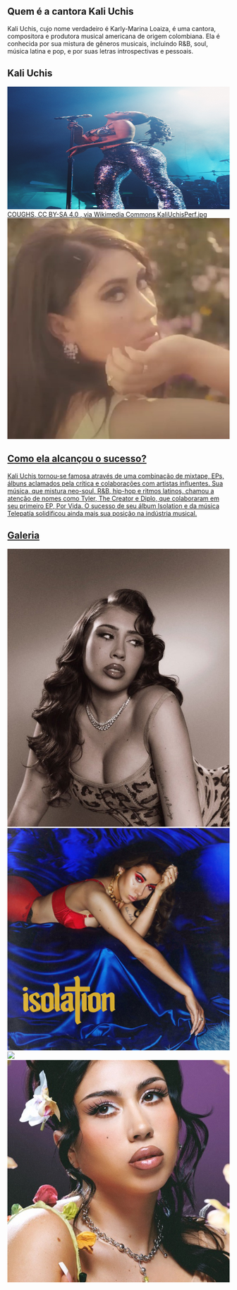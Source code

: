 <!--Jullya Caroline 2°E 13/08/25 -->

<section id="Kali Uchis" class="my-5 pt-6 secao-Kali">
        <div class="container d-flex align-items-center ">
                <div class="col-5">
                        <h2> Quem é a cantora Kali Uchis</h2>
                        <p class="p-2">Kali Uchis, cujo nome verdadeiro é Karly-Marina Loaiza, é uma cantora, compositora e produtora musical americana de origem colombiana. Ela é conhecida por sua mistura de gêneros musicais, incluindo R&B, soul, música latina e pop, e por suas letras introspectivas e pessoais. </p>
                </div>
        </div>
</section>
<section id="inicio" class="my-5">
        <div class="inicio-fundo d-flex justify-content-between align-items-center">
                <div class="esquerda-conteudo">
                        <h1 class="display-4 text-white fst-italic fw-bold">Kali Uchis</h1>
                        <img src="KaliUchisPerf.jpg" class="mb-3" width="563"
                                height="278" loading="lazy">
                        <a href="#kali Uchis"
                                class="btn btn-primary btn-lg botao-inicio fw-semibold">COUGHS, CC BY-SA 4.0 <https://creativecommons.org/licenses/by-sa/4.0>, via Wikimedia Commons
KaliUchisPerf.jpg

</div>
                <img src="Kali_Uchis_2019_3.jpg" class="img-fluid img-inicio">
            </div>
</section>

<section id="tropicalia" class="my-5 pt-6 secao-tropicalia">
        <div class="container d-flex align-items-center">
                <div class="col-4 d-flex justify-content-center">
                </div>
                <div class="col-5">
                        <h2>Como ela alcançou o sucesso?</h2>
                        <p class="p-2">Kali Uchis tornou-se famosa através de uma combinação de mixtape, EPs, álbuns aclamados pela crítica e colaborações com artistas influentes. Sua música, que mistura neo-soul, R&B, hip-hop e ritmos latinos, chamou a atenção de nomes como Tyler, The Creator e Diplo, que colaboraram em seu primeiro EP, Por Vida. O sucesso de seu álbum Isolation e da música Telepatía solidificou ainda mais sua posição na indústria musical. </p>
                </div>
        </div>
</section>

<section id="galeria">
        <h2 class="text-center pt-5">Galeria</h2>
        <div class="container p-3 mt-3 fundo-galeria">
        <div>
                <div class="row justify-content-md-center">
                        <div class="col-md-4">
                                <img src="w660_1290621_kali2.jpg"
                                        class="img-fluid rounded-5" loading="lazy">
                        </div>
                        <div class="col-md-4">
                                <img src="kali-uchis-5acb9d825b904.jpg" class="img-fluid rounded-5"
                                        loading="lazy">
                        </div>
                </div>
                <div class="row mt-4 justify-content-md-center">
                        <div class="col-md-4">
                                <img src="102774584_kali1.jpg" class="img-fluid rounded-5" loading="lazy">
                        </div>
                        <div class="col-md-4">
                                <img src="kali-uchis.jpg"
                                        class="img-fluid rounded-5" loading="lazy">
                        </div>
                </div>
         </div>
</section>
